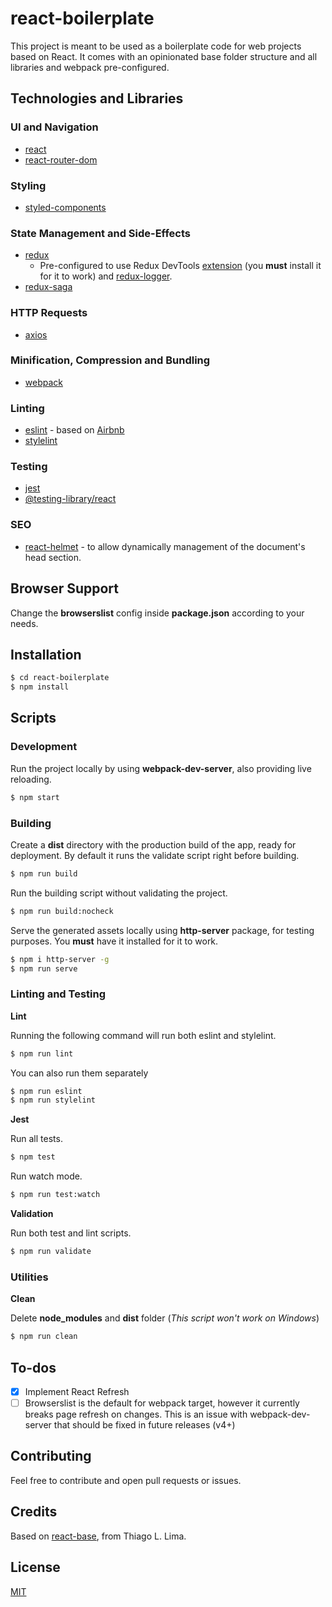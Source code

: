 # react-boilerplate

This project is meant to be used as a boilerplate code for web projects based on React. It comes with an opinionated base folder structure and all libraries and webpack pre-configured.

## Technologies and Libraries

### UI and Navigation
- [react]
- [react-router-dom]

### Styling
- [styled-components]

### State Management and Side-Effects
- [redux]
  - Pre-configured to use Redux DevTools [extension] (you **must** install it for it to work) and [redux-logger].
- [redux-saga]

### HTTP Requests
- [axios]

### Minification, Compression and Bundling
- [webpack]

### Linting
- [eslint] - based on [Airbnb]
- [stylelint]

### Testing
- [jest]
- [@testing-library/react]

### SEO
- [react-helmet] - to allow dynamically management of the document's head section.

## Browser Support
Change the **browserslist** config inside **package.json** according to your needs.

## Installation

```sh
$ cd react-boilerplate
$ npm install
```

## Scripts

### Development

Run the project locally by using **webpack-dev-server**, also providing live reloading.

```sh
$ npm start
```

### Building

Create a **dist** directory with the production build of the app, ready for deployment. By default it runs the validate script right before building.

```sh
$ npm run build
```

Run the building script without validating the project.

```sh
$ npm run build:nocheck
```

Serve the generated assets locally using **http-server** package, for testing purposes. You **must** have it installed for it to work.

```sh
$ npm i http-server -g
$ npm run serve
```

### Linting and Testing

**Lint**

Running the following command will run both eslint and stylelint.

```sh
$ npm run lint
```

You can also run them separately

```sh
$ npm run eslint
$ npm run stylelint
```

**Jest**

Run all tests.

```sh
$ npm test
```

Run watch mode.

```sh
$ npm run test:watch
```

**Validation**

Run both test and lint scripts.

```sh
$ npm run validate
```

### Utilities

**Clean**

Delete **node_modules** and **dist** folder (*This script won't work on Windows*)

```sh
$ npm run clean
```

## To-dos

- [x] Implement React Refresh
- [ ] Browserslist is the default for webpack target, however it currently breaks page refresh on changes. This is an issue with webpack-dev-server that should be fixed in future releases (v4+)

## Contributing

Feel free to contribute and open pull requests or issues.

## Credits

Based on [react-base], from Thiago L. Lima.

## License

[MIT]


[//]: # (Reference Links)


[react]: <https://reactjs.org/>
[react-router-dom]: <https://reactrouter.com/web>
[redux]: <https://redux.js.org/>
[redux-logger]: <https://github.com/LogRocket/redux-logger>
[extension]: <https://github.com/zalmoxisus/redux-devtools-extension>
[redux-saga]: <https://redux-saga.js.org/>
[axios]: <https://github.com/axios/axios>
[styled-components]: <https://styled-components.com/>
[PostCSS]: <https://github.com/postcss/postcss>
[postcss-preset-env]: <https://github.com/csstools/postcss-preset-env>
[webpack]: <https://webpack.js.org/>
[babel]: <https://babeljs.io/>
[eslint]: <https://eslint.org/>
[stylelint]: <https://github.com/stylelint/stylelint>
[Airbnb]: <https://github.com/airbnb/javascript/tree/master/packages/eslint-config-airbnb>
[jest]: <https://github.com/facebook/jest>
[@testing-library/react]: <https://github.com/testing-library/react-testing-library>
[react-helmet]: <https://github.com/nfl/react-helmet>

[react-base]: <https://github.com/tlima/react-base>

[MIT]: <https://github.com/lucasfrsi/react-boilerplate/blob/master/LICENSE>

